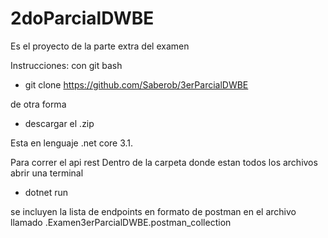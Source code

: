 # 2doParcialDWBE

Es el proyecto de la parte extra del examen 

Instrucciones:
con git bash
- git clone https://github.com/Saberob/3erParcialDWBE

de otra forma
- descargar el .zip 

Esta en lenguaje .net core 3.1.

Para correr el api rest
Dentro de la carpeta donde estan todos los archivos abrir una terminal
- dotnet run

se incluyen la lista de endpoints en formato de postman en el archivo llamado
.Examen3erParcialDWBE.postman_collection
